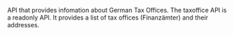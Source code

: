 API that provides infomation about German Tax Offices. The taxoffice API is a readonly API. It provides a list of tax offices (Finanzämter) and their addresses.